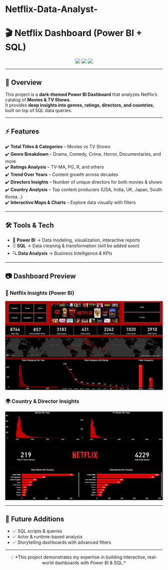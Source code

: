 # Netflix-Data-Analyst-


# 🎬 Netflix Dashboard (Power BI + SQL)

<p align="center">
  <img src="https://img.shields.io/badge/Tool-Power%20BI-yellow?style=for-the-badge&logo=Power%20BI" />
  <img src="https://img.shields.io/badge/Database-SQL-blue?style=for-the-badge&logo=MySQL" />
  <img src="https://img.shields.io/badge/Domain-Data%20Analysis-red?style=for-the-badge&logo=Netflix" />
</p>

---

## 🖤 Overview  
This project is a **dark-themed Power BI Dashboard** that analyzes Netflix’s catalog of **Movies & TV Shows**.  
It provides **deep insights into genres, ratings, directors, and countries**, built on top of SQL data queries.  

---

## ⚡ Features  
✔️ **Total Titles & Categories** – Movies vs TV Shows  
✔️ **Genre Breakdown** – Drama, Comedy, Crime, Horror, Documentaries, and more  
✔️ **Ratings Analysis** – TV-MA, PG, R, and others  
✔️ **Trend Over Years** – Content growth across decades  
✔️ **Directors Insights** – Number of unique directors for both movies & shows  
✔️ **Country Analysis** – Top content producers (USA, India, UK, Japan, South Korea…)  
✔️ **Interactive Maps & Charts** – Explore data visually with filters  

---

## 🛠️ Tools & Tech  
- 🎨 **Power BI** → Data modeling, visualization, interactive reports  
- 🗄️ **SQL** → Data cleaning & transformation (will be added soon)  
- 🔍 **Data Analysis** → Business Intelligence & KPIs  

---

## 📷 Dashboard Preview  

### 🔴 Netflix Insights (Power BI)  
![Netflix Dashboard](Dashboards.png)  

### 🌍 Country & Director Insights  
![Netflix Dashboard](Dashboards2.png)  

---

## 🚀 Future Additions  
- ✅ SQL scripts & queries  
- ✅ Actor & runtime-based analysis  
- ✅ Storytelling dashboards with advanced filters  

---

<p align="center">
  💡 *This project demonstrates my expertise in building interactive, real-world dashboards with Power BI & SQL.*
</p>

